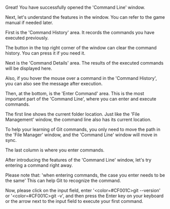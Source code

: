 Great! You have successfully opened the 'Command Line' window.

Next, let's understand the features in the window. 
You can refer to the game manual if needed later.

First is the 'Command History' area. 
It records the commands you have executed previously.

The button in the top right corner of the window can clear the command history.
You can press it if you need it.

Next is the 'Command Details' area. 
The results of the executed commands will be displayed here. 

Also, if you hover the mouse over a command in the 'Command History',
you can also see the message after execution.

Then, at the bottom, is the 'Enter Command' area.
This is the most important part of the 'Command Line', 
where you can enter and execute commands.

The first line shows the current folder location.
Just like the 'File Management' window, the command line also has its current location.

To help your learning of Git commands, 
you only need to move the path in the 'File Manager' window, 
and the 'Command Line' window will move in sync.

The last column is where you enter commands.

After introducing the features of the 'Command Line' window, 
let's try entering a command right away.

Please note that:
'when entering commands, the case you enter needs to be the same'
This can help Git to recognize the command.

Now, please click on the input field, 
enter '<color=#CF001C>git --version</color>' or '<color=#CF001C>git -v</color>', 
and then press the Enter key on your keyboard or the arrow next to the input field to execute your first command.